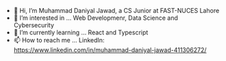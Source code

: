- 👋 Hi, I’m Muhammad Daniyal Jawad, a CS Junior at FAST-NUCES Lahore
- 👀 I’m interested in ... Web Developmenr, Data Science and Cybersecurity
- 🌱 I’m currently learning ... React and Typescript
- 📫 How to reach me ... LinkedIn: https://www.linkedin.com/in/muhammad-daniyal-jawad-411306272/

<!---
Muhammad-Daniyal-Jawad1/Muhammad-Daniyal-Jawad1 is a ✨ special ✨ repository because its `README.md` (this file) appears on your GitHub profile.
You can click the Preview link to take a look at your changes.
--->
